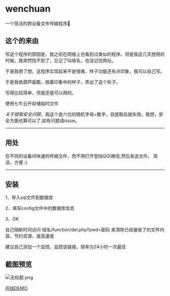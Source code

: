 # wenchuan
一个简洁的跨设备文件传输程序🛴

## 这个的来由

写这个程序的原因是，我之前在网络上也看到过类似的程序。但是我这几天想用的时候，我突然找不到了，忘记了叫啥名，也没记住网址。

于是我想了想，这程序实现起来不是很难，样子功能还有点印象，我可以自己写。

于是我依葫芦画瓢，按着印象中的样子，弄出了这个轮子。

写得比较简单，但是还是可以用的。

使用七牛云开存储临时文件

*关于提取安全问题*，我这个是六位的随机字母+数字，且提取后就失效，我想，安全方面也算可以了,如有问题请issue。

----

## 用处
在不同的设备间快速的传输文件，而不用打开登陆QQ\微信,然后发送文件。
简洁，方便 :)

-----
## 安装

1、导入sql文件到数据库

2、填写config文件中的数据库信息

3、OK

自己隔断时间访问 域名/function/del.php?pwd=密码 来清除已经接收了的文件内容，节约资源，提高速度

建议自己添加一个监控，监控该链接，频率为24小时一次最佳


## 截图预览
![无标题.png](https://i.loli.net/2019/03/04/5c7d0ae9095e8.png)

[在线DEMO](http://google.imwj.top/)
